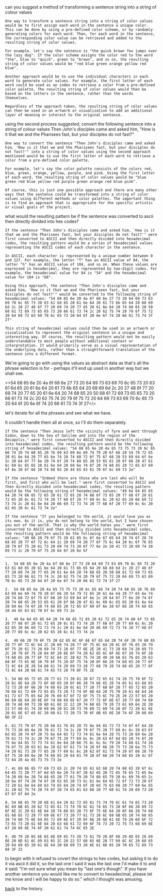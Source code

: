
can you suggest a method of transforming a sentence string into a string of colour values

	One way to transform a sentence string into a string of color values would be to first assign each word in the sentence a unique color. This can be done by using a pre-defined color scheme, or by randomly generating colors for each word. Then, for each word in the sentence, the corresponding color value can be retrieved and added to the resulting string of color values.
	
	For example, let's say the sentence is "the quick brown fox jumps over the lazy dog". If the color scheme assigns the color red to the word "the", blue to "quick", green to "brown", and so on, the resulting string of color values would be "red blue green orange yellow red blue".
	
	Another approach would be to use the individual characters in each word to generate color values. For example, the first letter of each word could be used as an index to retrieve a color from a pre-defined color palette. The resulting string of color values would then be based on the letters in the sentence, rather than the words themselves.
	
	Regardless of the approach taken, the resulting string of color values can then be used in an artwork or visualization to add an additional layer of meaning or interest to the original sentence.


using the second process suggested, convert the following sentence into a string of colour values 
Then John's disciples came and asked him, "How is it that we and the Pharisees fast, but your disciples do not fast?"

	One way to convert the sentence "Then John's disciples came and asked him, 'How is it that we and the Pharisees fast, but your disciples do not fast?'" into a string of color values using the second approach mentioned would be to use the first letter of each word to retrieve a color from a pre-defined color palette.
	
	For example, let's say the color palette consists of the colors red, blue, green, orange, yellow, purple, and pink. Using the first letter of each word, the resulting string of color values would be "blue green red blue yellow red purple green orange red blue pink".
	
	Of course, this is just one possible approach and there are many other ways that the sentence could be transformed into a string of color values using different methods or color palettes. The important thing is to find an approach that is appropriate for the specific artistic or visual goals of the project.


what would the resulting pattern be if the sentence was converted to ascii then directly divided into hex codes?

	If the sentence "Then John's disciples came and asked him, 'How is it that we and the Pharisees fast, but your disciples do not fast?'" were first converted to ASCII and then directly divided into hexadecimal codes, the resulting pattern would be a series of hexadecimal values representing the ASCII codes of each character in the sentence.
	
	In ASCII, each character is represented by a unique number between 0 and 127. For example, the letter "T" has an ASCII value of 84, the letter "h" has an ASCII value of 104, and so on. When these values are expressed in hexadecimal, they are represented by two-digit codes. For example, the hexadecimal value for 84 is "54" and the hexadecimal value for 104 is "68".
	
	Using this approach, the sentence "Then John's disciples came and asked him, 'How is it that we and the Pharisees fast, but your disciples do not fast?'" would be converted to the following string of hexadecimal values: "54 68 65 6e 20 4a 6f 68 6e 27 73 20 64 69 73 63 69 70 6c 65 73 20 63 61 6d 65 20 61 6e 64 20 61 73 6b 65 64 20 68 69 6d 2c 20 27 48 6f 77 20 69 74 20 77 65 20 61 6e 64 20 74 68 65 20 50 68 61 72 69 73 65 65 73 20 66 61 73 74 2c 20 62 75 74 20 79 6f 75 72 20 64 69 73 63 69 70 6c 65 73 20 64 6f 20 6e 6f 74 20 66 61 73 74 3f 27"
	
	This string of hexadecimal values could then be used in an artwork or visualization to represent the original sentence in a unique and interesting way. Of course, the resulting pattern would not be easily understandable to most people without additional context or interpretation. It would primarily serve as a visual representation of the underlying data, rather than a straightforward translation of the sentence into a different format.


We're going to go with using the values as abstract data as that's all the phrase selection is for - perhaps it'll end up used in another way but we shall see.


<>54 68 65 6e 20 4a 6f 68 6e 27 73 20 64 69 73 63 69 70 6c 65 73 20 63 61 6d 65 20 61 6e 64 20 61 73 6b 65 64 20 68 69 6d 2c 20 27 48 6f 77 20 69 74 20 77 65 20 61 6e 64 20 74 68 65 20 50 68 61 72 69 73 65 65 73 20 66 61 73 74 2c 20 62 75 74 20 79 6f 75 72 20 64 69 73 63 69 70 6c 65 73 20 64 6f 20 6e 6f 74 20 66 61 73 74 3f 27</>

let's iterate for all the phrases and see what we have.


It couldn't handle them all at once, so I'll do them separately.

	If the sentence "Then Jesus left the vicinity of Tyre and went through Sidon, down to the Sea of Galilee and into the region of the Decapolis." were first converted to ASCII and then directly divided into hexadecimal codes, the resulting pattern would be the following string of hexadecimal values: "54 68 65 6e 20 4a 65 73 75 73 20 6c 65 66 74 20 74 68 65 20 76 69 63 69 6e 69 74 79 20 6f 66 20 54 79 72 65 20 61 6e 64 20 77 65 6e 74 20 74 68 72 6f 75 67 68 20 53 69 64 6f 6e 2c 20 64 6f 77 6e 20 74 6f 20 74 68 65 20 53 65 61 20 6f 66 20 47 61 6c 69 6c 65 65 20 61 6e 64 20 69 6e 74 6f 20 74 68 65 20 72 65 67 69 6f 6e 20 6f 66 20 74 68 65 20 44 65 63 61 70 6f 6c 69 73 2e"

	If the sentence "Indeed there are those who are last who will be first, and first who will be last." were first converted to ASCII and then directly divided into hexadecimal codes, the resulting pattern would be the following string of hexadecimal values: "49 6e 64 65 65 64 20 74 68 65 72 65 20 61 72 65 20 74 68 6f 73 65 20 77 68 6f 20 61 72 65 20 6c 61 73 74 20 77 68 6f 20 77 69 6c 6c 20 62 65 20 66 69 72 73 74 2c 20 61 6e 64 20 66 69 72 73 74 20 77 68 6f 20 77 69 6c 6c 20 62 65 20 6c 61 73 74 2e"

	If the sentence "If you belonged to the world, it would love you as its own. As it is, you do not belong to the world, but I have chosen you out of the world. That is why the world hates you." were first converted to ASCII and then directly divided into hexadecimal codes, the resulting pattern would be the following string of hexadecimal values: "49 66 20 79 6f 75 20 62 65 6c 6f 6e 67 65 64 20 74 6f 20 74 68 65 20 77 6f 72 6c 64 2c 20 69 74 20 77 6f 75 6c 64 20 6c 6f 76 65 20 79 6f 75 20 61 73 20 69 74 73 20 6f 77 6e 2e 20 41 73 20 69 74 20 69 73 2c 20 79 6f 75 20 64 6f 20 6e 6f

----
	
	1.  54 68 65 6e 20 4a 6f 68 6e 27 73 20 64 69 73 63 69 70 6c 65 73 20 63 61 6d 65 20 61 6e 64 20 61 73 6b 65 64 20 68 69 6d 2c 20 27 48 6f 77 20 69 74 20 77 65 20 61 6e 64 20 74 68 65 20 50 68 61 72 69 73 65 65 73 20 66 61 73 74 2c 20 62 75 74 20 79 6f 75 72 20 64 69 73 63 69 70 6c 65 73 20 64 6f 20 6e 6f 74 20 66 61 73 74 3f 27
	
	2.  54 68 65 6e 20 4a 65 73 75 73 20 6c 65 66 74 20 74 68 65 20 76 69 63 69 6e 69 74 79 20 6f 66 20 54 79 72 65 20 61 6e 64 20 77 65 6e 74 20 74 68 72 6f 75 67 68 20 53 69 64 6f 6e 2c 20 64 6f 77 6e 20 74 6f 20 74 68 65 20 53 65 61 20 6f 66 20 47 61 6c 69 6c 65 65 20 61 6e 64 20 69 6e 74 6f 20 74 68 65 20 72 65 67 69 6f 6e 20 6f 66 20 74 68 65 20 44 65 63 61 70 6f 6c 69 73 2e
	
	3.  49 6e 64 65 65 64 20 74 68 65 72 65 20 61 72 65 20 74 68 6f 73 65 20 77 68 6f 20 61 72 65 20 6c 61 73 74 20 77 68 6f 20 77 69 6c 6c 20 62 65 20 66 69 72 73 74 2c 20 61 6e 64 20 66 69 72 73 74 20 77 68 6f 20 77 69 6c 6c 20 62 65 20 6c 61 73 74 2e
	
	4.  49 66 20 79 6F 75 20 62 65 6C 6F 6E 67 65 64 20 74 6F 20 74 68 65 20 77 6F 72 6C 64 2C 20 69 74 20 77 6F 75 6C 64 20 6C 6F 76 65 20 79 6F 75 20 61 73 20 69 74 73 20 6F 77 6E 2E 20 41 73 20 69 74 20 69 73 2C 20 79 6F 75 20 64 6F 20 6E 6F 74 20 62 65 6C 6F 6E 67 20 74 6F 20 74 68 65 20 77 6F 72 6C 64 2C 20 62 75 74 20 49 20 68 61 76 65 20 63 68 6F 73 65 6E 20 79 6F 75 20 6F 75 74 20 6F 66 20 74 68 65 20 77 6F 72 6C 64 2E 20 54 68 61 74 20 69 73 20 77 68 79 20 74 68 65 20 77 6F 72 6C 64 20 68 61 74 65 73 20 79 6F 75 2E
	
	5. 54 68 65 72 65 20 77 61 73 20 61 20 67 72 65 61 74 20 75 70 6F 72 20 61 6E 64 20 73 6F 6D 65 20 6F 66 20 74 68 65 20 74 65 61 63 68 65 72 73 20 6F 66 20 74 68 65 20 6C 61 77 20 77 68 6F 20 77 65 72 65 20 70 68 61 72 69 73 65 65 73 20 73 74 6F 6D 64 20 75 70 20 61 6E 64 20 61 72 67 75 65 64 20 76 69 67 6F 72 6F 75 73 6C 79 2E 20 22 57 65 20 66 69 6E 64 20 6E 6F 74 68 69 6E 67 20 77 72 6F 6E 67 20 77 69 74 68 20 74 68 69 73 20 6D 61 6E 2C 22 20 74 68 65 79 20 73 61 69 64 2E 20 22 57 68 61 74 20 69 66 20 61 20 73 70 69 72 69 74 20 6F 72 20 61 6E 20 61 6E 67 65 6C 20 68 61 73 20 73 70 6F 6B 65 6E 20 74 6F 20 68 69 6D 3F 22
	
	6. 61 73 79 6f 75 20 68 61 76 65 20 75 6e 64 65 72 73 74 6f 6f 64 20 75 73 20 69 6e 20 70 61 72 74 2c 20 79 6f 75 20 77 69 6c 6c 20 63 6f 6d 65 20 74 6f 20 75 6e 64 65 72 73 74 61 6e 64 20 75 73 20 69 6e 20 70 61 72 74 2c 20 79 6f 75 20 77 69 6c 6c 20 63 6f 6d 65 20 74 6f 20 75 6e 64 65 72 73 74 61 6e 64 20 66 75 6c 6c 6c 79 20 74 68 61 74 20 79 6f 75 20 63 61 6e 20 62 6f 61 73 74 20 6f 66 20 75 73 20 6a 75 73 74 20 61 73 20 77 65 20 77 69 6c 6c 20 62 6f 61 73 74 20 6f 66 20 79 6f 75 20 69 6e 20 74 68 65 20 64 61 79 20 6f 66 20 74 68 65 20 4c 6f 72 64 20 4a 65 73 75 73 2e
	
	7. 4c 69 6b 65 77 69 73 65 2c 20 74 65 61 63 68 20 74 68 65 20 6f 6c 64 65 72 20 77 6f 6d 65 6e 20 74 6f 20 62 65 20 72 65 76 65 72 65 6e 74 20 69 6e 20 74 68 65 20 77 61 79 20 74 68 65 79 20 6c 69 76 65 2c 20 6e 6f 74 20 74 6f 20 62 65 20 73 6c 61 6e 64 65 72 6f 72 73 20 6f 72 20 61 64 64 69 63 74 65 64 20 74 6f 20 6d 75 63 68 20 77 69 6e 65 2c 20 62 75 74 20 74 6f 20 74 65 61 63 68 20 77 68 61 74 20 69 73 20 67 6f 6f 64 2e
	
	8. 54 68 65 79 20 68 61 64 20 62 72 65 61 73 74 70 6C 61 74 65 73 20 6C 69 6B 65 20 62 72 65 61 73 74 70 6C 61 74 65 73 20 6F 66 20 69 72 6F 6E 2C 20 61 6E 64 20 74 68 65 20 73 6F 75 6E 64 20 6F 66 20 74 68 65 68 65 72 20 77 69 6E 67 73 20 77 61 73 20 6C 69 6B 65 20 74 68 65 20 74 68 75 6E 64 65 72 69 6E 67 20 6F 66 20 6D 61 6E 79 20 68 6F 72 73 65 73 20 61 6E 64 20 63 68 61 72 69 6F 74 73 20 72 75 73 68 69 6E 67 20 69 6E 74 6F 20 62 61 74 74 6C 65 2E
	
	9. 4D 79 20 65 6E 65 6D 69 65 73 20 73 61 79 20 6F 66 20 6D 65 20 69 6E 20 6D 61 6C 69 63 65 2C 20 22 57 68 65 6E 20 77 69 6C 6C 20 68 65 20 64 69 65 20 61 6E 64 20 68 69 73 20 6E 61 6D 65 20 70 65 72 69 73 68 3F 22


to begin with it refused to covert the strings to hex codes, but asking it to do it via ascii it did it, so the last one I said it was the last one I'd make it to and it said: "I'm not sure what you mean by "last one's though". If you have another sentence you would like me to convert to hexadecimal, please let me know and I will be happy to do so." which I thought was amusing.



[back](history.md) to the history.
